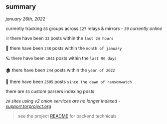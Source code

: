 
## summary
_january 26th, 2022_

currently tracking `88` groups across `127` relays & mirrors - _`50` currently online_

⏲ there have been `33` posts within the `last 24 hours`

🦈 there have been `248` posts within the `month of january`

🪐 there have been `1041` posts within the `last 90 days`

🏚 there have been `244` posts within the `year of 2022`

🦕 there have been `2605` posts `since the dawn of ransomwatch`

there are `43` custom parsers indexing posts

_`20` sites using v2 onion services are no longer indexed - [support.torproject.org](https://support.torproject.org/onionservices/v2-deprecation/)_

> see the project [README](https://github.com/thetanz/ransomwatch#ransomwatch--) for backend technicals
